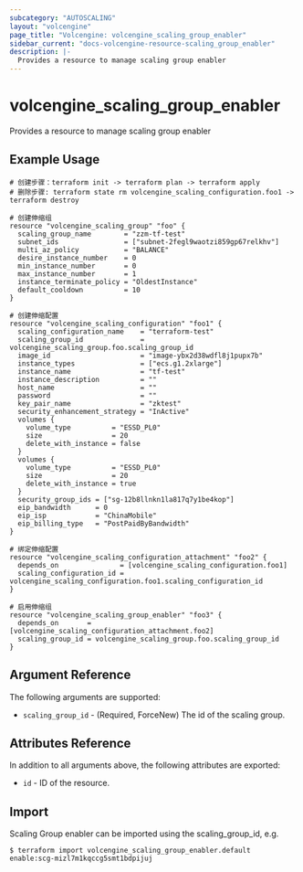 ```yaml
---
subcategory: "AUTOSCALING"
layout: "volcengine"
page_title: "Volcengine: volcengine_scaling_group_enabler"
sidebar_current: "docs-volcengine-resource-scaling_group_enabler"
description: |-
  Provides a resource to manage scaling group enabler
---
```

# volcengine_scaling_group_enabler
Provides a resource to manage scaling group enabler
## Example Usage
```hcl
# 创建步骤：terraform init -> terraform plan -> terraform apply
# 删除步骤: terraform state rm volcengine_scaling_configuration.foo1 -> terraform destroy

# 创建伸缩组
resource "volcengine_scaling_group" "foo" {
  scaling_group_name        = "zzm-tf-test"
  subnet_ids                = ["subnet-2fegl9waotzi859gp67relkhv"]
  multi_az_policy           = "BALANCE"
  desire_instance_number    = 0
  min_instance_number       = 0
  max_instance_number       = 1
  instance_terminate_policy = "OldestInstance"
  default_cooldown          = 10
}

# 创建伸缩配置
resource "volcengine_scaling_configuration" "foo1" {
  scaling_configuration_name    = "terraform-test"
  scaling_group_id              = volcengine_scaling_group.foo.scaling_group_id
  image_id                      = "image-ybx2d38wdfl8j1pupx7b"
  instance_types                = ["ecs.g1.2xlarge"]
  instance_name                 = "tf-test"
  instance_description          = ""
  host_name                     = ""
  password                      = ""
  key_pair_name                 = "zktest"
  security_enhancement_strategy = "InActive"
  volumes {
    volume_type          = "ESSD_PL0"
    size                 = 20
    delete_with_instance = false
  }
  volumes {
    volume_type          = "ESSD_PL0"
    size                 = 20
    delete_with_instance = true
  }
  security_group_ids = ["sg-12b8llnkn1la817q7y1be4kop"]
  eip_bandwidth      = 0
  eip_isp            = "ChinaMobile"
  eip_billing_type   = "PostPaidByBandwidth"
}

# 绑定伸缩配置
resource "volcengine_scaling_configuration_attachment" "foo2" {
  depends_on               = [volcengine_scaling_configuration.foo1]
  scaling_configuration_id = volcengine_scaling_configuration.foo1.scaling_configuration_id
}

# 启用伸缩组
resource "volcengine_scaling_group_enabler" "foo3" {
  depends_on       = [volcengine_scaling_configuration_attachment.foo2]
  scaling_group_id = volcengine_scaling_group.foo.scaling_group_id
}
```
## Argument Reference
The following arguments are supported:
* `scaling_group_id` - (Required, ForceNew) The id of the scaling group.

## Attributes Reference
In addition to all arguments above, the following attributes are exported:
* `id` - ID of the resource.



## Import
Scaling Group enabler can be imported using the scaling_group_id, e.g.
```
$ terraform import volcengine_scaling_group_enabler.default enable:scg-mizl7m1kqccg5smt1bdpijuj
```


